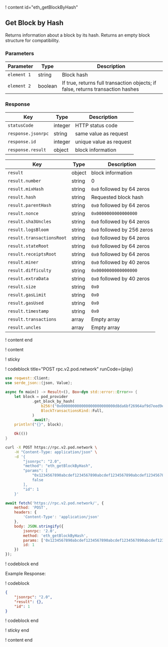 <script>
    async function play() {
        return fetch('https://rpc.v2.pod.network/', {
            method: 'POST',
            headers: {
                'Content-Type': 'application/json'
            },
            body: JSON.stringify({
                jsonrpc: '2.0',
                method: 'eth_getBlockByHash',
                params: ['0x1234567890abcdef1234567890abcdef1234567890abcdef1234567890abcdef', false],
                id: 1
            })
        });
    }
</script>

! content id="eth_getBlockByHash"

## Get Block by Hash

Returns information about a block by its hash. Returns an empty block structure for compatibility.

### Parameters

| Parameter   | Type    | Description                                                                     |
| ----------- | ------- | ------------------------------------------------------------------------------- |
| `element 1` | string  | Block hash                                                                      |
| `element 2` | boolean | If true, returns full transaction objects; if false, returns transaction hashes |

### Response

| Key                | Type    | Description             |
| ------------------ | ------- | ----------------------- |
| `statusCode`       | integer | HTTP status code        |
| `response.jsonrpc` | string  | same value as request   |
| `response.id`      | integer | unique value as request |
| `response.result`  | object  | block information       |

| Key                       | Type   | Description                                                          |
| ------------------------- | ------ | -------------------------------------------------------------------- |
| `result`                  | object | block information                                                    |
| `result.number`           | string | 0                                                                    |
| `result.mixHash`          | string | `0x0` followed by 64 zeros                                           |
| `result.hash`             | string | Requested block hash                                                 |
| `result.parentHash`       | string | `0x0` followed by 64 zeros                                           |
| `result.nonce`            | string | `0x0000000000000000`                                                 |
| `result.sha3Uncles`       | string | `0x0` followed by 64 zeros                                           |
| `result.logsBloom`        | string | `0x0` followed by 256 zeros                                          |
| `result.transactionsRoot` | string | `0x0` followed by 64 zeros                                           |
| `result.stateRoot`        | string | `0x0` followed by 64 zeros                                           |
| `result.receiptsRoot`     | string | `0x0` followed by 64 zeros                                           |
| `result.miner`            | string | `0x0` followed by 40 zeros                                           |
| `result.difficulty`       | string | `0x0000000000000000`                                                 |
| `result.extraData`        | string | `0x0` followed by 40 zeros                                           |
| `result.size`             | string | `0x0`                                                                |
| `result.gasLimit`         | string | `0x0`                                                                |
| `result.gasUsed`          | string | `0x0`                                                                |
| `result.timestamp`        | string | `0x0`                                                                |
| `result.transactions`     | array  | Empty array                                                          |
| `result.uncles`           | array  | Empty array                                                          |

! content end

! content

! sticky

! codeblock title="POST rpc.v2.pod.network" runCode={play}

```rust alias="rust"
use reqwest::Client;
use serde_json::{json, Value};

async fn main() -> Result<(), Box<dyn std::error::Error>> {
    let block = pod_provider
            .get_block_by_hash(
                b256!("0x000000000000000000000000d8da6bf26964af9d7eed9e03e53415d37aa96045"),
                BlockTransactionsKind::Full,
            )
            .await?;
    println!("{}", block);

    Ok(())
}
```

```bash alias="curl"
curl -X POST https://rpc.v2.pod.network \
    -H "Content-Type: application/json" \
    -d '{
        "jsonrpc": "2.0",
        "method": "eth_getBlockByHash",
        "params": [
            "0x1234567890abcdef1234567890abcdef1234567890abcdef1234567890abcdef",
            false
        ],
        "id": 1
    }'
```

```js alias="javascript"
await fetch('https://rpc.v2.pod.network/', {
	method: 'POST',
	headers: {
		'Content-Type': 'application/json'
	},
	body: JSON.stringify({
		jsonrpc: '2.0',
		method: 'eth_getBlockByHash',
		params: ['0x1234567890abcdef1234567890abcdef1234567890abcdef1234567890abcdef', false],
		id: 1
	})
});
```

! codeblock end

Example Response:

! codeblock

```json
{
	"jsonrpc": "2.0",
	"result": {},
	"id": 1
}
```

! codeblock end

! sticky end

! content end
